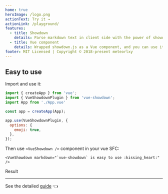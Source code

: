 ```yaml
---
home: true
heroImage: /logo.png
actionText: Try it →
actionLink: /playground/
features:
  - title: Showdown
    details: Parse markdown text in client side with the power of showdown.js.
  - title: Vue component
    details: Wrapped showdown.js as a Vue component, and you can use it easily.
footer: MIT Licensed | Copyright © 2018-present meteorlxy
---
```


## Easy to use

Import and use it:

```js
import { createApp } from 'vue';
import { VueShowdownPlugin } from 'vue-showdown';
import App from './App.vue'

const app = createApp(App);

app.use(VueShowdownPlugin, {
  options: {
    emoji: true,
  },
});
```

Then use `<VueShowdown />` component in your vue SFC:

```vue
<VueShowdown markdown="`vue-showdown` is easy to use :kissing_heart:" />
```

Result

<VueShowdown markdown="`vue-showdown` is easy to use :kissing_heart:" />

---

See the detailed [guide](./guide/) :point_left:
